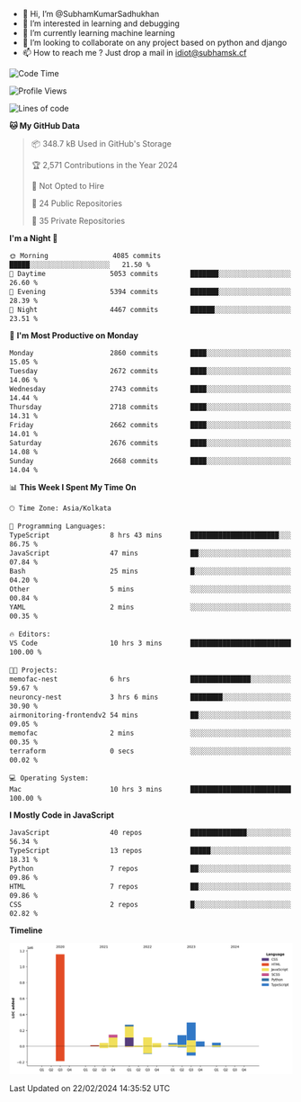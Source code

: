 - 👋 Hi, I’m @SubhamKumarSadhukhan
- 👀 I’m interested in learning and debugging
- 🌱 I’m currently learning machine learning
- 💞️ I’m looking to collaborate on any project based on python and django
- 📫 How to reach me ?
      Just drop a mail in idiot@subhamsk.cf

<!---
SubhamKumarSadhukhan/SubhamKumarSadhukhan is a ✨ special ✨ repository because its `README.md` (this file) appears on your GitHub profile.
You can click the Preview link to take a look at your changes.
--->


<!--START_SECTION:waka-->
![Code Time](http://img.shields.io/badge/Code%20Time-1%2C956%20hrs%2010%20mins-blue)

![Profile Views](http://img.shields.io/badge/Profile%20Views-0-blue)

![Lines of code](https://img.shields.io/badge/From%20Hello%20World%20I%27ve%20Written-2.4%20million%20lines%20of%20code-blue)

**🐱 My GitHub Data** 

> 📦 348.7 kB Used in GitHub's Storage 
 > 
> 🏆 2,571 Contributions in the Year 2024
 > 
> 🚫 Not Opted to Hire
 > 
> 📜 24 Public Repositories 
 > 
> 🔑 35 Private Repositories 
 > 
**I'm a Night 🦉** 

```text
🌞 Morning                4085 commits        █████░░░░░░░░░░░░░░░░░░░░   21.50 % 
🌆 Daytime                5053 commits        ███████░░░░░░░░░░░░░░░░░░   26.60 % 
🌃 Evening                5394 commits        ███████░░░░░░░░░░░░░░░░░░   28.39 % 
🌙 Night                  4467 commits        ██████░░░░░░░░░░░░░░░░░░░   23.51 % 
```
📅 **I'm Most Productive on Monday** 

```text
Monday                   2860 commits        ████░░░░░░░░░░░░░░░░░░░░░   15.05 % 
Tuesday                  2672 commits        ████░░░░░░░░░░░░░░░░░░░░░   14.06 % 
Wednesday                2743 commits        ████░░░░░░░░░░░░░░░░░░░░░   14.44 % 
Thursday                 2718 commits        ████░░░░░░░░░░░░░░░░░░░░░   14.31 % 
Friday                   2662 commits        ████░░░░░░░░░░░░░░░░░░░░░   14.01 % 
Saturday                 2676 commits        ████░░░░░░░░░░░░░░░░░░░░░   14.08 % 
Sunday                   2668 commits        ████░░░░░░░░░░░░░░░░░░░░░   14.04 % 
```


📊 **This Week I Spent My Time On** 

```text
🕑︎ Time Zone: Asia/Kolkata

💬 Programming Languages: 
TypeScript               8 hrs 43 mins       ██████████████████████░░░   86.75 % 
JavaScript               47 mins             ██░░░░░░░░░░░░░░░░░░░░░░░   07.84 % 
Bash                     25 mins             █░░░░░░░░░░░░░░░░░░░░░░░░   04.20 % 
Other                    5 mins              ░░░░░░░░░░░░░░░░░░░░░░░░░   00.84 % 
YAML                     2 mins              ░░░░░░░░░░░░░░░░░░░░░░░░░   00.35 % 

🔥 Editors: 
VS Code                  10 hrs 3 mins       █████████████████████████   100.00 % 

🐱‍💻 Projects: 
memofac-nest             6 hrs               ███████████████░░░░░░░░░░   59.67 % 
neuroncy-nest            3 hrs 6 mins        ████████░░░░░░░░░░░░░░░░░   30.90 % 
airmonitoring-frontendv2 54 mins             ██░░░░░░░░░░░░░░░░░░░░░░░   09.05 % 
memofac                  2 mins              ░░░░░░░░░░░░░░░░░░░░░░░░░   00.35 % 
terraform                0 secs              ░░░░░░░░░░░░░░░░░░░░░░░░░   00.02 % 

💻 Operating System: 
Mac                      10 hrs 3 mins       █████████████████████████   100.00 % 
```

**I Mostly Code in JavaScript** 

```text
JavaScript               40 repos            ██████████████░░░░░░░░░░░   56.34 % 
TypeScript               13 repos            █████░░░░░░░░░░░░░░░░░░░░   18.31 % 
Python                   7 repos             ██░░░░░░░░░░░░░░░░░░░░░░░   09.86 % 
HTML                     7 repos             ██░░░░░░░░░░░░░░░░░░░░░░░   09.86 % 
CSS                      2 repos             █░░░░░░░░░░░░░░░░░░░░░░░░   02.82 % 
```



**Timeline**

![Lines of Code chart](https://raw.githubusercontent.com/SubhamKumarSadhukhan/SubhamKumarSadhukhan/main/assets/bar_graph.png)


 Last Updated on 22/02/2024 14:35:52 UTC
<!--END_SECTION:waka-->
